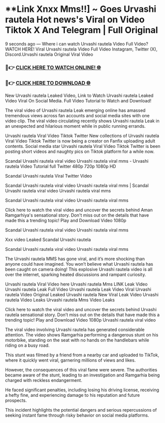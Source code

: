 # **Link Xnxx Mms!!] ~ Goes Urvashi rautela Hot news's Viral on Video Tiktok X And Telegram | Full Original

9 seconds ago — Where i can watch Urvashi rautela Video Full Video? WATCH HERE! Viral Urvashi rautela Video Full Video Instagram, Twitter (X), Discord.Urvashi rautela Original Viral Video

### 🔴👉 [CLICK HERE TO WATCH ONLINE! 🌐](https://nioki.today/viral-leaked-video-watch-free-online/)

### 🔴👉 [CLICK HERE TO DOWNLOAD 🌐](https://nioki.today/viral-leaked-video-watch-free-online/)

New Urvashi rautela Leaked Video, Link to Watch Urvashi rautela Leaked Video Viral On Social Media. Full Video Tutorial to Watch and Download!

The viral video of Urvashi rautela Leak emerging online has amassed tremendous views across fan accounts and social media sites with one video clip. The viral video circulating recently shows Urvashi rautela Leak in an unexpected and hilarious moment while in public running errands.

Urvashi rautela Viral Video Tiktok Twitter New collections of Urvashi rautela Viral Video Tiktok Twitter is now being a creator on Fanfix uploading adult contents. Social media star Urvashi rautela Viral Video Tiktok Twitter is been posting short videos and naughty pics on Tiktok platform for a while now.

Scandal Urvashi rautela viral video Urvashi rautela viral mms - Urvashi rautela Video Tutorial full Twitter 480p 720p 1080p HD

Scandal Urvashi rautela Viral Twitter Video

Scandal Urvashi rautela viral video Urvashi rautela viral mms | Scandal Urvashi rautela viral video Urvashi rautela viral mms

Scandal Urvashi rautela viral video Urvashi rautela viral mms

Click here to watch the viral video and uncover the secrets behind Aman Ramgarhiya's sensational story. Don't miss out on the details that have made this a trending topic! Play and Download Video 1080p

Scandal Urvashi rautela viral video Urvashi rautela viral mms

Xxx video Leaked Scandal Urvashi rautela

Scandal Urvashi rautela viral video Urvashi rautela viral mms

The Urvashi rautela MMS has gone viral, and it’s more shocking than anyone could have imagined. You won’t believe what Urvashi rautela has been caught on camera doing! This explosive Urvashi rautela video is all over the internet, sparking heated discussions and rampant curiosity.

Urvashi rautela Viral Video here Urvashi rautela Mms LINK Leak Video Urvashi rautela Leak Full Video Urvashi rautela Leak Video Viral Urvashi rautela Video Original Leaked Urvashi rautela New Viral Leak Video Urvashi rautela Video Leaks Urvashi rautela Mms Video Leaks

Click here to watch the viral video and uncover the secrets behind Urvashi rautela sensational story. Don’t miss out on the details that have made this a trending topic! Play and Download Video 1080p Urvashi rautela viral video

The viral video involving Urvashi rautela has generated considerable attention. The video shows Ramgarhia performing a dangerous stunt on his motorbike, standing on the seat with no hands on the handlebars while riding on a busy road.

This stunt was filmed by a friend from a nearby car and uploaded to TikTok, where it quickly went viral, garnering millions of views and likes.

However, the consequences of this viral fame were severe. The authorities became aware of the stunt, leading to an investigation and Ramgarhia being charged with reckless endangerment.

He faced significant penalties, including losing his driving license, receiving a hefty fine, and experiencing damage to his reputation and future prospects.

This incident highlights the potential dangers and serious repercussions of seeking instant fame through risky behavior on social media platforms.
